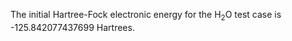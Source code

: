 The initial Hartree-Fock electronic energy for the H<sub>2</sub>O test case is -125.842077437699 Hartrees.
